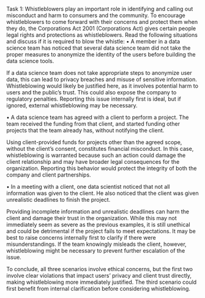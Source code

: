 Task 1:
Whistleblowers play an important role in identifying and calling out misconduct and harm to consumers and the community. To encourage whistleblowers to come forward with their concerns and protect them when they do, the Corporations Act 2001 (Corporations Act) gives certain people legal rights and protections as whistleblowers.
Read the following situations and discuss if it is required to blow the whistle:
•	A member in a data science team has noticed that several data science team did not take the proper measures to anonymize the identity of the users before building the data science tools.

If a data science team does not take appropriate steps to anonymize user data, this can lead to privacy breaches and misuse of sensitive information. Whistleblowing would likely be justified here, as it involves potential harm to users and the public’s trust. This could also expose the company to regulatory penalties. Reporting this issue internally first is ideal, but if ignored, external whistleblowing may be necessary.

•	A data science team has agreed with a client to perform a project. The team received the funding from that client, and started funding other projects that the team already has, without notifying the client.

Using client-provided funds for projects other than the agreed scope, without the client’s consent, constitutes financial misconduct. In this case, whistleblowing is warranted because such an action could damage the client relationship and may have broader legal consequences for the organization. Reporting this behavior would protect the integrity of both the company and client partnerships.

•	In a meeting with a client, one data scientist noticed that not all information was given to the client. He also noticed that the client was given unrealistic deadlines to finish the project.

Providing incomplete information and unrealistic deadlines can harm the client and damage their trust in the organization. While this may not immediately seem as severe as the previous examples, it is still unethical and could be detrimental if the project fails to meet expectations. It may be best to raise concerns internally first to clarify if there were misunderstandings. If the team knowingly misleads the client, however, whistleblowing might be necessary to prevent further escalation of the issue.

To conclude, all three scenarios involve ethical concerns, but the first two involve clear violations that impact users’ privacy and client trust directly, making whistleblowing more immediately justified. The third scenario could first benefit from internal clarification before considering whistleblowing.
